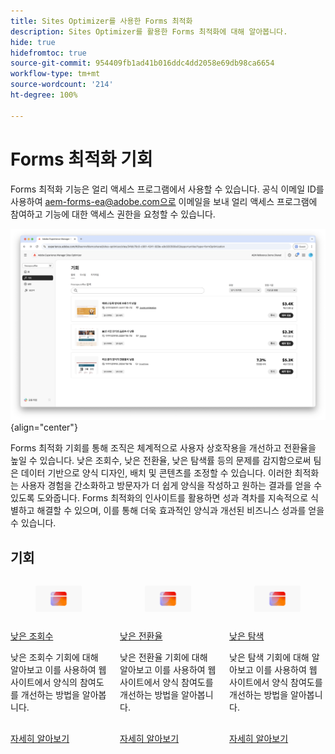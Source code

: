 ```yaml
---
title: Sites Optimizer를 사용한 Forms 최적화
description: Sites Optimizer를 활용한 Forms 최적화에 대해 알아봅니다.
hide: true
hidefromtoc: true
source-git-commit: 954409fb1ad41b016ddc4dd2058e69db98ca6654
workflow-type: tm+mt
source-wordcount: '214'
ht-degree: 100%

---
```



# Forms 최적화 기회

<span class="preview"> Forms 최적화 기능은 얼리 액세스 프로그램에서 사용할 수 있습니다. 공식 이메일 ID를 사용하여 aem-forms-ea@adobe.com으로 이메일을 보내 얼리 액세스 프로그램에 참여하고 기능에 대한 액세스 권한을 요청할 수 있습니다. </span>

<!-- [!VIDEO](https://video.tv.adobe.com/v/3469472/) -->

![Forms 최적화 기회](./assets/form-optimization/hero.png){align="center"}

Forms 최적화 기회를 통해 조직은 체계적으로 사용자 상호작용을 개선하고 전환율을 높일 수 있습니다. 낮은 조회수, 낮은 전환율, 낮은 탐색률 등의 문제를 감지함으로써 팀은 데이터 기반으로 양식 디자인, 배치 및 콘텐츠를 조정할 수 있습니다. 이러한 최적화는 사용자 경험을 간소화하고 방문자가 더 쉽게 양식을 작성하고 원하는 결과를 얻을 수 있도록 도와줍니다. Forms 최적화의 인사이트를 활용하면 성과 격차를 지속적으로 식별하고 해결할 수 있으며, 이를 통해 더욱 효과적인 양식과 개선된 비즈니스 성과를 얻을 수 있습니다.

## 기회

<!-- CARDS
 
* ../documentation/opportunities/low-views.md
  {title=Low views}
  {image=../assets/common/card-bag.png}
* ../documentation/opportunities/low-conversions.md
  {title=Low conversions}
  {image=../assets/common/card-bag.png}

--->
<!-- START CARDS HTML - DO NOT MODIFY BY HAND -->
<div class="columns">
    <div class="column is-half-tablet is-half-desktop is-one-third-widescreen" aria-label="Low views">
        <div class="card" style="height: 100%; display: flex; flex-direction: column; height: 100%;">
            <div class="card-image">
                <figure class="image x-is-16by9">
                    <a href="../documentation/opportunities/low-views.md" title="낮은 조회수" target="_blank" rel="referrer">
                        <img class="is-bordered-r-small" src="../assets/common/card-conversion.png" alt="낮은 조회수"
                             style="width: 100%; aspect-ratio: 16 / 9; object-fit: cover; overflow: hidden; display: block; margin: auto;">
                    </a>
                </figure>
            </div>
            <div class="card-content is-padded-small" style="display: flex; flex-direction: column; flex-grow: 1; justify-content: space-between;">
                <div class="top-card-content">
                    <p class="headline is-size-6 has-text-weight-bold">
                        <a href="../documentation/opportunities/low-views.md" target="_blank" rel="referrer" title="낮은 조회수">낮은 조회수</a>
                    </p>
                    <p class="is-size-6">낮은 조회수 기회에 대해 알아보고 이를 사용하여 웹 사이트에서 양식의 참여도를 개선하는 방법을 알아봅니다.</p>
                </div>
                <a href="../documentation/opportunities/low-views.md" target="_blank" rel="referrer" class="spectrum-Button spectrum-Button--outline spectrum-Button--primary spectrum-Button--sizeM" style="align-self: flex-start; margin-top: 1rem;">
                    <span class="spectrum-Button-label has-no-wrap has-text-weight-bold">자세히 알아보기</span>
                </a>
            </div>
        </div>
    </div>
    <div class="column is-half-tablet is-half-desktop is-one-third-widescreen" aria-label="Low conversions">
        <div class="card" style="height: 100%; display: flex; flex-direction: column; height: 100%;">
            <div class="card-image">
                <figure class="image x-is-16by9">
                    <a href="../documentation/opportunities/low-conversions.md" title="낮은 전환율" target="_blank" rel="referrer">
                        <img class="is-bordered-r-small" src="../assets/common/card-conversion.png" alt="낮은 전환율"
                             style="width: 100%; aspect-ratio: 16 / 9; object-fit: cover; overflow: hidden; display: block; margin: auto;">
                    </a>
                </figure>
            </div>
            <div class="card-content is-padded-small" style="display: flex; flex-direction: column; flex-grow: 1; justify-content: space-between;">
                <div class="top-card-content">
                    <p class="headline is-size-6 has-text-weight-bold">
                        <a href="../documentation/opportunities/low-conversions.md" target="_blank" rel="referrer" title="낮은 전환율">낮은 전환율</a>
                    </p>
                    <p class="is-size-6">낮은 전환율 기회에 대해 알아보고 이를 사용하여 웹 사이트에서 양식 참여도를 개선하는 방법을 알아봅니다.</p>
                </div>
                <a href="../documentation/opportunities/low-conversions.md" target="_blank" rel="referrer" class="spectrum-Button spectrum-Button--outline spectrum-Button--primary spectrum-Button--sizeM" style="align-self: flex-start; margin-top: 1rem;">
                    <span class="spectrum-Button-label has-no-wrap has-text-weight-bold">자세히 알아보기</span>
                </a>
            </div>
        </div>
    </div>
    <div class="column is-half-tablet is-half-desktop is-one-third-widescreen" aria-label="Low navigation">
        <div class="card" style="height: 100%; display: flex; flex-direction: column; height: 100%;">
            <div class="card-image">
                <figure class="image x-is-16by9">
                    <a href="../documentation/opportunities/low-navigation.md" title="낮은 탐색" target="_blank" rel="referrer">
                        <img class="is-bordered-r-small" src="../assets/common/card-conversion.png" alt="낮은 탐색"
                             style="width: 100%; aspect-ratio: 16 / 9; object-fit: cover; overflow: hidden; display: block; margin: auto;">
                    </a>
                </figure>
            </div>
            <div class="card-content is-padded-small" style="display: flex; flex-direction: column; flex-grow: 1; justify-content: space-between;">
                <div class="top-card-content">
                    <p class="headline is-size-6 has-text-weight-bold">
                        <a href="../documentation/opportunities/low-navigation.md" target="_blank" rel="referrer" title="접근성 문제">낮은 탐색</a>
                    </p>
                    <p class="is-size-6">낮은 탐색 기회에 대해 알아보고 이를 사용하여 웹 사이트에서 양식 참여도를 개선하는 방법을 알아봅니다.</p>
                </div>
                <a href="../documentation/opportunities/low-navigation.md" target="_blank" rel="referrer" class="spectrum-Button spectrum-Button--outline spectrum-Button--primary spectrum-Button--sizeM" style="align-self: flex-start; margin-top: 1rem;">
                    <span class="spectrum-Button-label has-no-wrap has-text-weight-bold">자세히 알아보기</span>
                </a>
            </div>
        </div>
    </div>
</div>
<!-- END CARDS HTML - DO NOT MODIFY BY HAND -->
